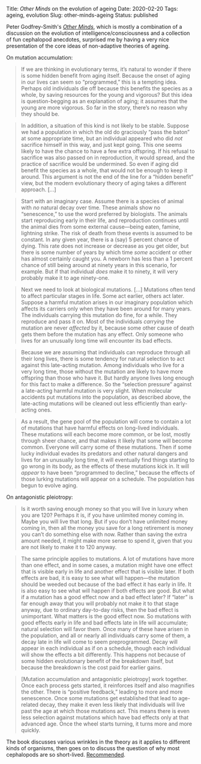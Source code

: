 Title: <em>Other Minds</em> on the evolution of ageing
Date: 2020-02-20
Tags: ageing, evolution
Slug: other-minds-ageing
Status: published

Peter Godfrey-Smith's [*Other Minds*](https://www.goodreads.com/book/show/28116739-other-minds), which is mostly a combination of a discussion on the evolution of intelligence/consciousness and a collection of fun cephalopod anecdotes, surprised me by having a very nice presentation of the core ideas of non-adaptive theories of ageing.

On mutation accumulation:

> If we are thinking in evolutionary terms, it’s natural to wonder if there is some hidden benefit from aging itself. Because the onset of aging in our lives can seem so “programmed,” this is a tempting idea. Perhaps old individuals die off because this benefits the species as a whole, by saving resources for the young and vigorous? But this idea is question-begging as an explanation of aging; it assumes that the young are more vigorous. So far in the story, there’s no reason why they should be.

> In addition, a situation of this kind is not likely to be stable. Suppose we had a population in which the old do graciously “pass the baton” at some appropriate time, but an individual appeared who did *not* sacrifice himself in this way, and just kept going. This one seems likely to have the chance to have a few extra offspring. If his refusal to sacrifice was also passed on in reproduction, it would spread, and the practice of sacrifice would be undermined. So even if aging did benefit the species as a whole, that would not be enough to keep it around. This argument is not the end of the line for a “hidden benefit” view, but the modern evolutionary theory of aging takes a different approach. [...]

> Start with an imaginary case. Assume there is a species of animal with *no* natural decay over time. These animals show no “senescence,” to use the word preferred by biologists. The animals start reproducing early in their life, and reproduction continues until the animal dies from some external cause—being eaten, famine, lightning strike. The risk of death from these events is assumed to be constant. In any given year, there is a (say) 5 percent chance of dying. This rate does not increase or decrease as you get older, but there is some number of years by which time *some* accident or other has almost certainly caught you. A newborn has less than a 1 percent chance of still being around at ninety years in this scenario, for example. But if that individual *does* make it to ninety, it will very probably make it to age ninety-one.

> Next we need to look at biological mutations. [...] Mutations often tend to affect particular stages in life. Some act earlier, others act later. Suppose a harmful mutation arises in our imaginary population which affects its carriers only when they have been around for many years. The individuals carrying this mutation do fine, for a while. They reproduce and pass it on. Most of the individuals *carrying* the mutation are never *affected* by it, because some other cause of death gets them before the mutation has any effect. Only someone who lives for an unusually long time will encounter its bad effects.

> Because we are assuming that individuals can reproduce through all their long lives, there is some tendency for natural selection to act against this late-acting mutation. Among individuals who live for a very long time, those without the mutation are likely to have more offspring than those who have it. But hardly anyone lives long enough for this fact to make a difference. So the “selection pressure” against a late-acting harmful mutation is very slight. When molecular accidents put mutations into the population, as described above, the late-acting mutations will be cleaned out less efficiently than early-acting ones.

> As a result, the gene pool of the population will come to contain a lot of mutations that have harmful effects on long-lived individuals. These mutations will each become more common, or be lost, mostly through sheer chance, and that makes it likely that some will become common. Everyone will carry some of these mutations. Then if some lucky individual evades its predators and other natural dangers and lives for an unusually long time, it will eventually find things starting to go wrong in its body, as the effects of these mutations kick in. It will *appear* to have been “programmed to decline,” because the effects of those lurking mutations will appear on a schedule. The population has begun to evolve aging.

On antagonistic pleiotropy:

> Is it worth saving enough money so that you will live in luxury when you are 120? Perhaps it is, if you have unlimited money coming in. Maybe you will live that long. But if you don’t have unlimited money coming in, then all the money you save for a long retirement is money you can’t do something else with now. Rather than saving the extra amount needed, it might make more sense to spend it, given that you are not likely to make it to 120 anyway.

> The same principle applies to mutations. A lot of mutations have more than one effect, and in some cases, a mutation might have one effect that is visible early in life and another effect that is visible later. If both effects are bad, it is easy to see what will happen—the mutation should be weeded out because of the bad effect it has early in life. It is also easy to see what will happen if both effects are good. But what if a mutation has a good effect now and a bad effect later? If “later” is far enough away that you will probably not make it to that stage anyway, due to ordinary day-to-day risks, then the bad effect is unimportant. What matters is the good effect now. So mutations with good effects early in life and bad effects late in life will accumulate; natural selection will favor them. Once many of these have arisen in the population, and all or nearly all individuals carry some of them, a decay late in life will come to seem preprogrammed. Decay will appear in each individual as if on a schedule, though each individual will show the effects a bit differently. This happens not because of some hidden evolutionary benefit of the breakdown itself, but because the breakdown is the cost paid for earlier gains.

> [Mutation accumulation and antagonistic pleiotropy] work together. Once each process gets started, it reinforces itself and also magnifies the other. There is “positive feedback,” leading to more and more senescence. Once some mutations get established that lead to age-related decay, they make it even less likely that individuals will live past the age at which those mutations act. This means there is even less selection against mutations which have bad effects only at that advanced age. Once the wheel starts turning, it turns more and more quickly.

The book discusses various wrinkles in the theory as it applies to different kinds of organisms, then goes on to discuss the question of why most cephalopods are so short-lived. [Recommended](https://www.amazon.com/Other-Minds-Octopus-Origins-Consciousness/dp/0374537194/ref=sr_1_1?keywords=other+minds&qid=1582261756&sr=8-1).
